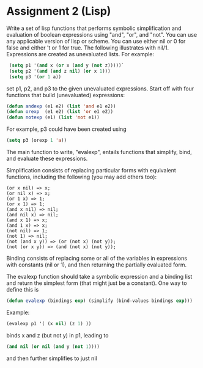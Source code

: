 # Assignment 2 (Lisp)

Write a set of lisp functions that performs symbolic simplification and evaluation of boolean expressions using "and", "or", and "not". You can use any applicable version of lisp or scheme. You can use either nil or 0 for false and either 't or 1 for true. The following illustrates with nil/1.
Expressions are created as unevaluated lists. For example:

```lisp
 (setq p1 '(and x (or x (and y (not z)))))`
 (setq p2 '(and (and z nil) (or x 1)))
 (setq p3 '(or 1 a))
 ```
set p1, p2, and p3 to the given unevaluated expressions. Start off with four functions that build (unevaluated) expressions:

 ```lisp
 (defun andexp (e1 e2) (list 'and e1 e2))
 (defun orexp  (e1 e2) (list 'or e1 e2))
 (defun notexp (e1) (list 'not e1))
 ```
 
For example, p3 could have been created using 

```lisp 
(setq p3 (orexp 1 'a)) 
```

The main function to write, "evalexp", entails functions that simplify, bind, and evaluate these expressions.

Simplification consists of replacing particular forms with equivalent functions, including the following (you may add others too):

    (or x nil) => x; 
    (or nil x) => x;
    (or 1 x) => 1;
    (or x 1) => 1;
    (and x nil) => nil; 
    (and nil x) => nil;
    (and x 1) => x; 
    (and 1 x) => x;
    (not nil) => 1;
    (not 1) => nil;
    (not (and x y)) => (or (not x) (not y));
    (not (or x y)) => (and (not x) (not y));
    
Binding consists of replacing some or all of the variables in expressions with constants (nil or 1), and then returning the partially evaluated form.

The evalexp function should take a symbolic expression and a binding list and return the simplest form (that might just be a constant). One way to define this is

```lisp 
(defun evalexp (bindings exp) (simplify (bind-values bindings exp)))
```

Example: 
```lisp
(evalexp p1 '( (x nil) (z 1) )) 
```
binds x and z (but not y) in p1, leading to 
```lisp
(and nil (or nil (and y (not 1))))
```
and then further simplifies to just nil
